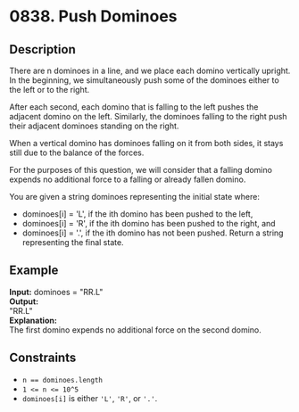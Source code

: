 # 0838. Push Dominoes

## Description

There are n dominoes in a line, and we place each domino vertically upright. In the beginning, we simultaneously push some of the dominoes either to the left or to the right.

After each second, each domino that is falling to the left pushes the adjacent domino on the left. Similarly, the dominoes falling to the right push their adjacent dominoes standing on the right.

When a vertical domino has dominoes falling on it from both sides, it stays still due to the balance of the forces.

For the purposes of this question, we will consider that a falling domino expends no additional force to a falling or already fallen domino.

You are given a string dominoes representing the initial state where:

- dominoes[i] = 'L', if the ith domino has been pushed to the left,
- dominoes[i] = 'R', if the ith domino has been pushed to the right, and
- dominoes[i] = '.', if the ith domino has not been pushed.
  Return a string representing the final state.

## Example

**Input:**
dominoes = "RR.L"
<br>
**Output:**
<br>
"RR.L"
<br>
**Explanation:**
<br>
The first domino expends no additional force on the second domino.

## Constraints

- `n == dominoes.length`
- `1 <= n <= 10^5`
- `dominoes[i]` is either `'L'`, `'R'`, or `'.'`.
